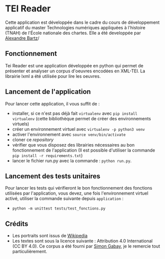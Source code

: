 # TEI Reader

Cette application est développée dans le cadre du cours de développement applicatif du master Technologies numériques appliquées à l'histoire (TNAH) de l'École nationale des chartes. Elle a été developpée par [Alexandre Bartz](https://github.com/alexbartz)/

## Fonctionnement
Tei Reader est une application développée en python qui permet de présenter et analyser un corpus d'oeuvres encodées en XML-TEI.
La librairie lxml a été utilisée pour lire les oeuvres.

## Lancement de l'application
Pour lancer cette application, il vous suffit de :
* installer, si ce n'est pas déjà fait `virtualenv` avec `pip install virtualenv` (cette bibliothèque permet de créer des environnements virtuels)
* créer un environnement virtuel avec `virtualenv -p python3 venv`
* activer l'environnement avec `source venv/bin/activate`
* cloner ce *repository*
* vérifier que vous disposez des librairies nécessaires au bon fonctionnement de l'application (Il est possible d'utiliser la commande `pip install -r requirements.txt`)
* lancer le fichier run.py avec la commande :  `python run.py`.

## Lancement des tests unitaires
Pour lancer les tests qui vérifieront le bon fonctionnement des fonctions utilisées par l'application, vous devez, une fois l'environnement virtuel activé, utiliser la commande suivante depuis `application` :
* `python -m unittest tests/test_fonctions.py`

## Crédits
* Les portraits sont issus de [Wikipedia](https://www.wikipedia.org/)
* Les textes sont sous la licence suivante : Attribution 4.0 International (CC BY 4.0).
Ce corpus a été fourni par [Simon Gabay](https://github.com/gabays), je le remercie tout particulièrement.